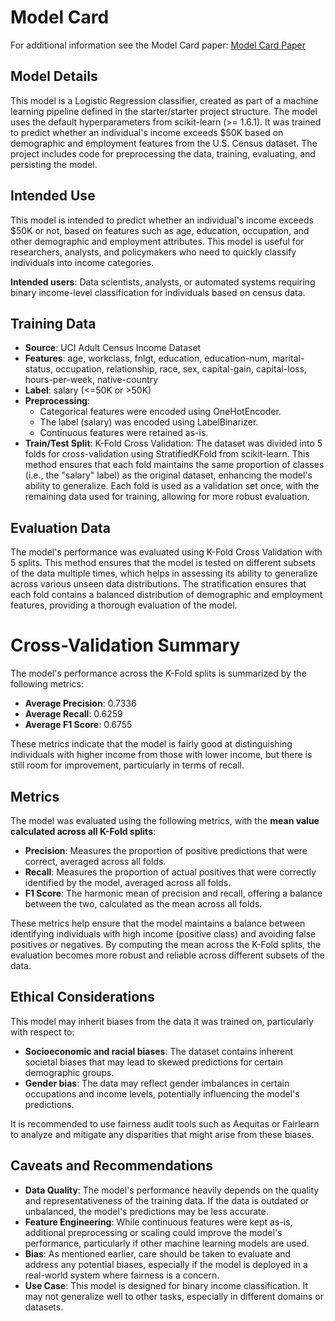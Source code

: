 # Model Card

For additional information see the Model Card paper: [Model Card Paper](https://arxiv.org/pdf/1810.03993.pdf)

## Model Details

This model is a Logistic Regression classifier, created as part of a machine learning pipeline defined in the starter/starter project structure. The model uses the default hyperparameters from scikit-learn (>= 1.6.1). It was trained to predict whether an individual's income exceeds $50K based on demographic and employment features from the U.S. Census dataset. The project includes code for preprocessing the data, training, evaluating, and persisting the model.

## Intended Use

This model is intended to predict whether an individual's income exceeds $50K or not, based on features such as age, education, occupation, and other demographic and employment attributes. This model is useful for researchers, analysts, and policymakers who need to quickly classify individuals into income categories.

**Intended users**: Data scientists, analysts, or automated systems requiring binary income-level classification for individuals based on census data.

## Training Data

- **Source**: UCI Adult Census Income Dataset
- **Features**: age, workclass, fnlgt, education, education-num, marital-status, occupation, relationship, race, sex, capital-gain, capital-loss, hours-per-week, native-country
- **Label**: salary (<=50K or >50K)
- **Preprocessing**: 
  - Categorical features were encoded using OneHotEncoder.
  - The label (salary) was encoded using LabelBinarizer.
  - Continuous features were retained as-is.
- **Train/Test Split**: K-Fold Cross Validation: The dataset was divided into 5 folds for cross-validation using StratifiedKFold from scikit-learn. This method ensures that each fold maintains the same proportion of classes (i.e., the "salary" label) as the original dataset, enhancing the model's ability to generalize. Each fold is used as a validation set once, with the remaining data used for training, allowing for more robust evaluation.

## Evaluation Data

The model's performance was evaluated using K-Fold Cross Validation with 5 splits. This method ensures that the model is tested on different subsets of the data multiple times, which helps in assessing its ability to generalize across various unseen data distributions. The stratification ensures that each fold contains a balanced distribution of demographic and employment features, providing a thorough evaluation of the model.

# Cross-Validation Summary

The model's performance across the K-Fold splits is summarized by the following metrics:

- **Average Precision**: 0.7336
- **Average Recall**: 0.6259
- **Average F1 Score**: 0.6755

These metrics indicate that the model is fairly good at distinguishing individuals with higher income from those with lower income, but there is still room for improvement, particularly in terms of recall.

## Metrics

The model was evaluated using the following metrics, with the **mean value calculated across all K-Fold splits**:

- **Precision**: Measures the proportion of positive predictions that were correct, averaged across all folds.
- **Recall**: Measures the proportion of actual positives that were correctly identified by the model, averaged across all folds.
- **F1 Score**: The harmonic mean of precision and recall, offering a balance between the two, calculated as the mean across all folds.

These metrics help ensure that the model maintains a balance between identifying individuals with high income (positive class) and avoiding false positives or negatives. By computing the mean across the K-Fold splits, the evaluation becomes more robust and reliable across different subsets of the data.

## Ethical Considerations

This model may inherit biases from the data it was trained on, particularly with respect to:
- **Socioeconomic and racial biases**: The dataset contains inherent societal biases that may lead to skewed predictions for certain demographic groups.
- **Gender bias**: The data may reflect gender imbalances in certain occupations and income levels, potentially influencing the model's predictions.

It is recommended to use fairness audit tools such as Aequitas or Fairlearn to analyze and mitigate any disparities that might arise from these biases.

## Caveats and Recommendations

- **Data Quality**: The model's performance heavily depends on the quality and representativeness of the training data. If the data is outdated or unbalanced, the model's predictions may be less accurate.
- **Feature Engineering**: While continuous features were kept as-is, additional preprocessing or scaling could improve the model's performance, particularly if other machine learning models are used.
- **Bias**: As mentioned earlier, care should be taken to evaluate and address any potential biases, especially if the model is deployed in a real-world system where fairness is a concern.
- **Use Case**: This model is designed for binary income classification. It may not generalize well to other tasks, especially in different domains or datasets.


